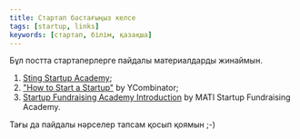 ```yaml
---
title: Стартап бастағыңыз келсе
tags: [startup, links]
keywords: [стартап, білім, қазақша]
---
```


Бұл постта стартаперлерге пайдалы материалдарды жинаймын.

1. [Sting Startup Academy](https://www.sting.co/pre-sting/startup-academy);
2. ["How to Start a Startup"](https://www.youtube.com/playlist?list=PL5q_lef6zVkaTY_cT1k7qFNF2TidHCe-1) by YCombinator;
3. [Startup Fundraising Academy Introduction](https://www.youtube.com/playlist?list=PLLfQRiRcXrlmZUNBK2TbINq6TBWw8pyxk) by MATI Startup Fundraising Academy.

Тағы да пайдалы нәрселер тапсам қосып қоямын ;-)
